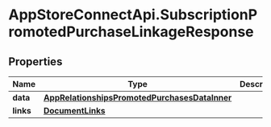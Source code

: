 # AppStoreConnectApi.SubscriptionPromotedPurchaseLinkageResponse

## Properties

Name | Type | Description | Notes
------------ | ------------- | ------------- | -------------
**data** | [**AppRelationshipsPromotedPurchasesDataInner**](AppRelationshipsPromotedPurchasesDataInner.md) |  | 
**links** | [**DocumentLinks**](DocumentLinks.md) |  | 


